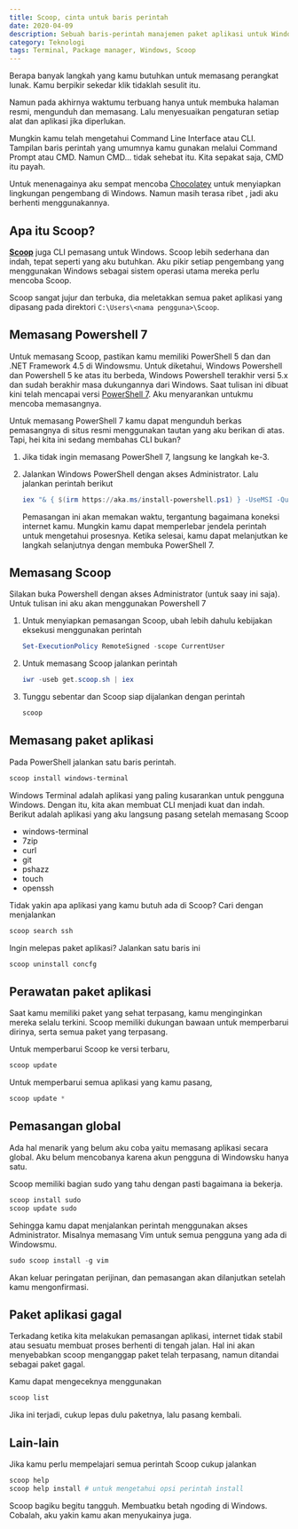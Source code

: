 ```yaml
---
title: Scoop, cinta untuk baris perintah
date: 2020-04-09
description: Sebuah baris-perintah manajemen paket aplikasi untuk Windows. Dengan segala kesederhanaan, keindahan dan kekuatan yang dimiliki. Para pengembang yang menggunakan Windows setidaknya harus mencoba mengenalnya.
category: Teknologi
tags: Terminal, Package manager, Windows, Scoop
---
```


Berapa banyak langkah yang kamu butuhkan untuk memasang perangkat lunak. Kamu berpikir sekedar klik tidaklah sesulit itu.

Namun pada akhirnya waktumu terbuang hanya untuk membuka halaman resmi, mengunduh dan memasang. Lalu menyesuaikan pengaturan setiap alat dan aplikasi jika diperlukan.

Mungkin kamu telah mengetahui Command Line Interface atau CLI. Tampilan baris perintah yang umumnya kamu gunakan melalui Command Prompt atau CMD.
Namun CMD... tidak sehebat itu. Kita sepakat saja, CMD itu payah.

Untuk menenagainya aku sempat mencoba [Chocolatey](https://chocolatey.org/) untuk menyiapkan lingkungan pengembang di Windows. Namun masih terasa ribet , jadi aku berhenti menggunakannya.

## Apa itu Scoop?

[**Scoop**](https://scoop.sh/) juga CLI pemasang untuk Windows. Scoop lebih sederhana dan indah, tepat seperti yang aku butuhkan. Aku pikir setiap pengembang yang menggunakan Windows sebagai sistem operasi utama mereka perlu mencoba Scoop.

Scoop sangat jujur dan terbuka, dia meletakkan semua paket aplikasi yang dipasang pada direktori `C:\Users\<nama pengguna>\Scoop`.

## Memasang Powershell 7

Untuk memasang Scoop, pastikan kamu memiliki PowerShell 5 dan dan .NET Framework 4.5 di Windowsmu. Untuk diketahui, Windows Powershell dan Powershell 5 ke atas itu berbeda, Windows Powershell terakhir versi 5.x dan sudah berakhir masa dukungannya dari Windows. Saat tulisan ini dibuat kini telah mencapai versi [PowerShell 7](https://aka.ms/powershell). Aku menyarankan untukmu mencoba memasangnya.

Untuk memasang PowerShell 7 kamu dapat mengunduh berkas pemasangnya di situs resmi menggunakan tautan yang aku berikan di atas. Tapi, hei kita ini sedang membahas CLI bukan?

1. Jika tidak ingin memasang PowerShell 7, langsung ke langkah ke-3.
1. Jalankan Windows PowerShell dengan akses Administrator. Lalu jalankan perintah berikut

   ```powershell
   iex "& { $(irm https://aka.ms/install-powershell.ps1) } -UseMSI -Quiet"
   ```

   Pemasangan ini akan memakan waktu, tergantung bagaimana koneksi internet kamu. Mungkin kamu dapat memperlebar jendela perintah untuk mengetahui prosesnya. Ketika selesai, kamu dapat melanjutkan ke langkah selanjutnya dengan membuka PowerShell 7.

## Memasang Scoop

Silakan buka Powershell dengan akses Administrator (untuk saay ini saja). Untuk tulisan ini aku akan menggunakan Powershell 7

1. Untuk menyiapkan pemasangan Scoop, ubah lebih dahulu kebijakan eksekusi menggunakan perintah

   ```powershell
   Set-ExecutionPolicy RemoteSigned -scope CurrentUser
   ```

1. Untuk memasang Scoop jalankan perintah

   ```powershell
   iwr -useb get.scoop.sh | iex
   ```

1. Tunggu sebentar dan Scoop siap dijalankan dengan perintah

   ```powershell
   scoop
   ```

## Memasang paket aplikasi

Pada PowerShell jalankan satu baris perintah.

```powershell
scoop install windows-terminal
```

Windows Terminal adalah aplikasi yang paling kusarankan untuk pengguna Windows. Dengan itu, kita akan membuat CLI menjadi kuat dan indah. Berikut adalah aplikasi yang aku langsung pasang setelah memasang Scoop

- windows-terminal
- 7zip
- curl
- git
- pshazz
- touch
- openssh

Tidak yakin apa aplikasi yang kamu butuh ada di Scoop? Cari dengan menjalankan

```powershell
scoop search ssh
```

Ingin melepas paket aplikasi? Jalankan satu baris ini

```powershell
scoop uninstall concfg
```

## Perawatan paket aplikasi

Saat kamu memiliki paket yang sehat terpasang, kamu menginginkan mereka selalu terkini. Scoop memiliki dukungan bawaan untuk memperbarui dirinya, serta semua paket yang terpasang.

Untuk memperbarui Scoop ke versi terbaru,

```powershell
scoop update
```

Untuk memperbarui semua aplikasi yang kamu pasang,

```powershell
scoop update *
```

## Pemasangan global

Ada hal menarik yang belum aku coba yaitu memasang aplikasi secara global. Aku belum mencobanya karena akun pengguna di Windowsku hanya satu.

Scoop memiliki bagian sudo yang tahu dengan pasti bagaimana ia bekerja.

```powershell
scoop install sudo
scoop update sudo
```

Sehingga kamu dapat menjalankan perintah menggunakan akses Administrator. Misalnya memasang Vim untuk semua pengguna yang ada di Windowsmu.

```powershell
sudo scoop install -g vim
```

Akan keluar peringatan perijinan, dan pemasangan akan dilanjutkan setelah kamu mengonfirmasi.

## Paket aplikasi gagal

Terkadang ketika kita melakukan pemasangan aplikasi, internet tidak stabil atau sesuatu membuat proses berhenti di tengah jalan. Hal ini akan menyebabkan scoop menganggap paket telah terpasang, namun ditandai sebagai paket gagal.

Kamu dapat mengeceknya menggunakan

```powershell
scoop list
```

Jika ini terjadi, cukup lepas dulu paketnya, lalu pasang kembali.

## Lain-lain

Jika kamu perlu mempelajari semua perintah Scoop cukup jalankan

```powershell
scoop help
scoop help install # untuk mengetahui opsi perintah install
```

Scoop bagiku begitu tangguh. Membuatku betah ngoding di Windows. Cobalah, aku yakin kamu akan menyukainya juga.
